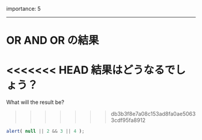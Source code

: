 importance: 5

---

# OR AND OR の結果

<<<<<<< HEAD
結果はどうなるでしょう？
=======
What will the result be?
>>>>>>> db3b3f8e7a08c153ad8fa0ae50633cdf95fa8912

```js
alert( null || 2 && 3 || 4 );
```
